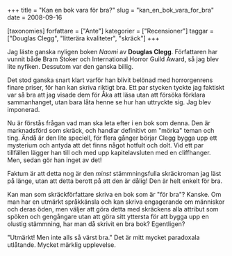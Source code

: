 +++
title = "Kan en bok vara för bra?"
slug = "kan_en_bok_vara_for_bra"
date = 2008-09-16

[taxonomies]
forfattare = ["Ante"]
kategorier = ["Recensioner"]
taggar = ["Douglas Clegg", "litterära kvaliteter", "skräck"]
+++

Jag läste ganska nyligen boken _Naomi_ av <strong>Douglas Clegg</strong>. Författaren har vunnit både Bram Stoker och International Horror Guild Award, så jag blev lite nyfiken. Dessutom var den ganska billig.

Det stod ganska snart klart varför han blivit belönad med horrorgenrens finare priser, för han kan skriva riktigt bra. Ett par stycken tyckte jag faktiskt var så bra att jag visade dem för Åka att läsa utan att försöka förklara sammanhanget, utan bara låta henne se hur han uttryckte sig. Jag blev imponerad.

Nu är förstås frågan vad man ska leta efter i en bok som denna. Den är marknadsförd som skräck, och handlar definitivt om "mörka" teman och ting. Ändå är den lite speciell, för flera gånger börjar Clegg bygga upp ett mysterium och antyda att det finns något hotfult och dolt. Vid ett par tillfällen lägger han till och med upp kapitelavsluten med en cliffhanger. Men, sedan gör han inget av det!

Faktum är att detta nog är den _minst_ stämmningsfulla skräckroman jag läst på länge, utan att detta berott på att den är dålig! Den är helt enkelt för bra.

Kan man som skräckförfattare skriva en bok som är "för bra"? Kanske. Om man har en utmärkt språkkänsla och kan skriva engagerande om människor och deras öden, men väljer att göra detta med skräckens alla attribut som spöken och gengångare utan att göra sitt yttersta för att bygga upp en olustig stämmning, har man då skrivit en bra bok? Egentligen?

"Utmärkt! Men inte alls så värst bra." Det är mitt mycket paradoxala utlåtande. Mycket märklig upplevelse.
